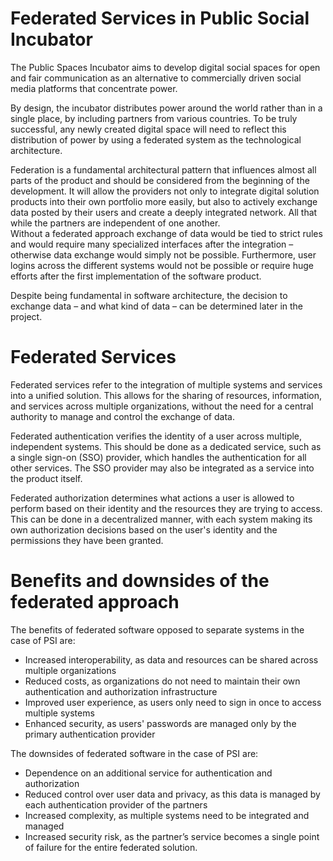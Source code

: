 # Federated Services in Public Social Incubator
The Public Spaces Incubator aims to develop digital social spaces for open and fair communication as an alternative to commercially driven social media platforms that concentrate power.  
  
By design, the incubator distributes power around the world rather than in a single place, by including partners from various countries. To be truly successful, any newly created digital space will need to reflect this distribution of power by using a federated system as the technological architecture. 
  
Federation is a fundamental architectural pattern that influences almost all parts of the product and should be considered from the beginning of the development. It will allow the providers not only to integrate digital solution products into their own portfolio more easily, but also to actively exchange data posted by their users and create a deeply integrated network. All that while the partners are independent of one another.  
Without a federated approach exchange of data would be tied to strict rules and would require many specialized interfaces after the integration – otherwise data exchange would simply not be possible. Furthermore, user logins across the different systems would not be possible or require huge efforts after the first implementation of the software product.  
  
Despite being fundamental in software architecture, the decision to exchange data – and  what kind of data – can be determined later in the project.  
  
# Federated Services 
  
Federated services refer to the integration of multiple systems and services into a unified solution. This allows for the sharing of resources, information, and services across multiple organizations, without the need for a central authority to manage and control the exchange of data. 
  
Federated authentication verifies the identity of a user across multiple, independent systems. This should be done as a dedicated service, such as a single sign-on (SSO) provider, which handles the authentication for all other services. The SSO provider may also be integrated as a service into the product itself. 
  
Federated authorization determines what actions a user is allowed to perform based on their identity and the resources they are trying to access. This can be done in a decentralized manner, with each system making its own authorization decisions based on the user's identity and the permissions they have been granted.  
  
# Benefits and downsides of the federated approach 
The benefits of federated software opposed to separate systems in the case of PSI are: 

* Increased interoperability, as data and resources can be shared across multiple organizations  
* Reduced costs, as organizations do not need to maintain their own authentication and authorization infrastructure 
* Improved user experience, as users only need to sign in once to access multiple systems 
* Enhanced security, as users' passwords are managed only by the primary authentication provider 

  

The downsides of federated software in the case of PSI are:  

* Dependence on an additional service for authentication and authorization 
* Reduced control over user data and privacy, as this data is managed by each authentication provider of the partners 
* Increased complexity, as multiple systems need to be integrated and managed 
* Increased security risk, as the partner’s service becomes a single point of failure for the entire federated solution. 